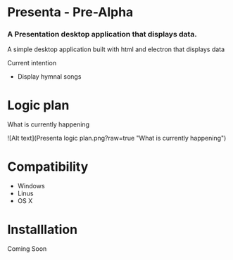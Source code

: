 # Presenta - Pre-Alpha
<h3>A Presentation desktop application that displays data.</h3>
<p>A simple desktop application built with html and electron that displays data</p>
<p>Current intention</p>
<ul>
  <li>Display hymnal songs</li>
</ul>

# Logic plan

<p>What is currently happening</p>
![Alt text](Presenta logic plan.png?raw=true "What is currently happening")

# Compatibility
<ul>
  <li>Windows</li>
  <li>Linus</li>
  <li>OS X</li>
</ul>

# Installlation
<p>Coming Soon</p>

